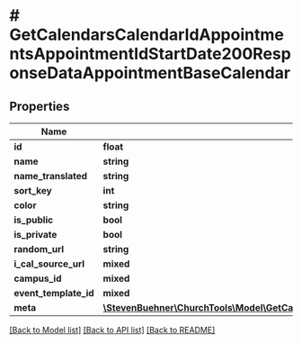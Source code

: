 # # GetCalendarsCalendarIdAppointmentsAppointmentIdStartDate200ResponseDataAppointmentBaseCalendar

## Properties

Name | Type | Description | Notes
------------ | ------------- | ------------- | -------------
**id** | **float** |  |
**name** | **string** |  |
**name_translated** | **string** |  |
**sort_key** | **int** |  |
**color** | **string** |  |
**is_public** | **bool** |  |
**is_private** | **bool** |  |
**random_url** | **string** |  |
**i_cal_source_url** | **mixed** |  | [optional]
**campus_id** | **mixed** |  | [optional]
**event_template_id** | **mixed** |  | [optional]
**meta** | [**\StevenBuehner\ChurchTools\Model\GetCalendarsCalendarIdAppointmentsAppointmentIdStartDate200ResponseDataAppointmentBaseCalendarMeta**](GetCalendarsCalendarIdAppointmentsAppointmentIdStartDate200ResponseDataAppointmentBaseCalendarMeta.md) |  |

[[Back to Model list]](../../README.md#models) [[Back to API list]](../../README.md#endpoints) [[Back to README]](../../README.md)
